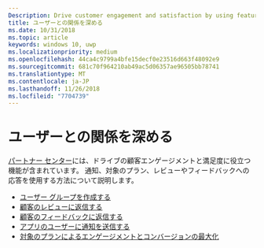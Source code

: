 ```yaml
---
Description: Drive customer engagement and satisfaction by using features like notifications, targeted offers, responding to reviews and feedback, and more.
title: ユーザーとの関係を深める
ms.date: 10/31/2018
ms.topic: article
keywords: windows 10, uwp
ms.localizationpriority: medium
ms.openlocfilehash: 44ca4c9799a4bfe15decf0e23516d663f48092e9
ms.sourcegitcommit: 681c70f964210ab49ac5d06357ae96505bb78741
ms.translationtype: MT
ms.contentlocale: ja-JP
ms.lasthandoff: 11/26/2018
ms.locfileid: "7704739"
---
```

# <a name="engage-with-your-customers"></a>ユーザーとの関係を深める

[パートナー センター](https://partner.microsoft.com/dashboard)には、ドライブの顧客エンゲージメントと満足度に役立つ機能が含まれています。 通知、対象のプラン、レビューやフィードバックへの応答を使用する方法について説明します。

-   [ユーザー グループを作成する](create-customer-groups.md)
-   [顧客のレビューに返信する](respond-to-customer-reviews.md)
-   [顧客のフィードバックに返信する](respond-to-customer-feedback.md)
-   [アプリのユーザーに通知を送信する](send-push-notifications-to-your-apps-customers.md)
-   [対象のプランによるエンゲージメントとコンバージョンの最大化](use-targeted-offers-to-maximize-engagement-and-conversions.md)

 
